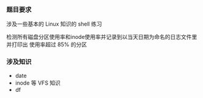 ### 题目要求

涉及一些基本的 Linux 知识的 shell 练习

检测所有磁盘分区使用率和inode使用率并记录到以当天日期为命名的日志文件里
并打印出 使用率超过 85% 的分区


### 涉及知识

- date
- inode 等 VFS 知识
- df
